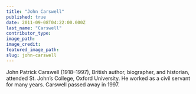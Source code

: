 ```yaml
---
title: "John Carswell"
published: true
date: 2011-09-08T04:22:00.000Z
last_name: "Carswell"
contributor_type:
image_path:
image_credit:
featured_image_path:
slug: john-carswell
---
```


John Patrick Carswell (1918–1997), British author, biographer, and historian, attended St. John’s College, Oxford University. He worked as a civil servant for many years. Carswell passed away in 1997.

